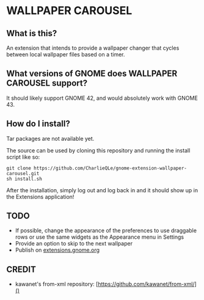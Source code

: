 # WALLPAPER CAROUSEL

## What is this?

An extension that intends to provide a wallpaper changer that cycles between local wallpaper files based on a timer.

## What versions of GNOME does WALLPAPER CAROUSEL support?

It should likely support GNOME 42, and would absolutely work with GNOME 43.

## How do I install?

Tar packages are not available yet.

The source can be used by cloning this repository and running the install script like so:

```
git clone https://github.com/CharlieQLe/gnome-extension-wallpaper-carousel.git
sh install.sh
```

After the installation, simply log out and log back in and it should show up in the Extensions application!

## TODO

* If possible, change the appearance of the preferences to use draggable rows or use the same widgets as the Appearance menu in Settings
* Provide an option to skip to the next wallpaper
* Publish on [extensions.gnome.org]()

## CREDIT

* kawanet's from-xml repository: [https://github.com/kawanet/from-xml/]()
